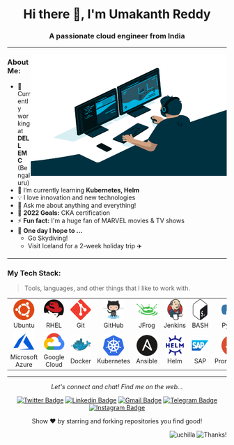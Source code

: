 <h1 align="center">Hi there 👋, I'm Umakanth Reddy</h1>
<h3 align="center">A passionate cloud engineer from India</h3>

---

<img align="right" alt="GIF" src="https://github.com/uchilla/uchilla/blob/main/code.gif?raw=true" width="450" height="280" />

<h3 align="left">About Me:</h3>

- 🔭 Currently working at **DELL EMC** (Bengaluru)
- 🌱 I’m currently learning **Kubernetes, Helm**
- 💡 I love innovation and new technologies
- 💬 Ask me about anything and everything!
- 🥅 **2022 Goals:** CKA certification
- ⚡ **Fun fact:** I'm a huge fan of MARVEL movies & TV shows
- 🤞 **One day I hope to ...**
    - Go Skydiving!
    - Visit Iceland for a 2-week holiday trip ✈️

---

<h3 align="left" id="uchilla-tech">My Tech Stack:</h3>

> Tools, languages, and other things that I like to work with.
<table>
  <tr>
    <td align="center"  width="96">
      <a href="#uchilla-tech">
        <img src="./images/ubuntu.svg" width="48" height="48" alt="Ubuntu" />
      </a>
      <br>Ubuntu
    </td>
    <td align="center"  width="96">
      <a href="#uchilla-tech">
        <img src="./images/redhat.svg" width="48" height="48" alt="RHEL" />
      </a>
      <br>RHEL
    </td>
    <td align="center" width="96">
      <a href="#uchilla-tech">
        <img src="./images/git.svg" width="48" height="48" alt="Git" />
      </a>
      <br>Git
    </td>
    <td align="center" width="96">
      <a href="#uchilla-tech">
        <img src="./images/github.svg" width="48" height="48" alt="GitHub" />
      </a>
      <br>GitHub
    </td>
    <td align="center" width="96">
      <a href="#uchilla-tech">
        <img src="./images/jfrog.svg" width="48" height="48" alt="JFrog" />
      </a>
      <br>JFrog
    </td>
    <td align="center" width="96">
      <a href="#uchilla-tech">
        <img src="./images/jenkins.svg" width="48" height="48" alt="Jenkins" />
      </a>
      <br>Jenkins
    </td>
    <td align="center" width="96">
      <a href="#uchilla-tech">
        <img src="./images/bash.svg" width="48" height="48" alt="Bash" />
      </a>
      <br>BASH
    </td>
    <td align="center" width="96">
      <a href="#uchilla-tech">
        <img src="./images/python.svg" width="48" height="48" alt="Python" />
      </a>
      <br>Python
    </td>
  <tr>
    <td align="center" width="96"> 
      <a href="#uchilla-tech" >
        <img src="./images/azure.svg" width="48" height="48" alt="Microsoft Azure" />
      </a>
      <br>Microsoft Azure
    </td>
    <td align="center" width="96"> 
      <a href="#uchilla-tech" >
        <img src="./images/google_cloud.svg" width="48" height="48" alt="Google Cloud" />
      </a>
      <br>Google Cloud
    </td>
    <td align="center" width="96"> 
      <a href="#uchilla-tech" >
        <img src="./images/docker.svg" width="48" height="48" alt="Docker" />
      </a>
      <br>Docker
    </td>
    <td align="center" width="96">
      <a href="#uchilla-tech" >
        <img src="./images/kubernetes.svg" width="48" height="48" alt="Kubernetes" />
      </a>
      <br>Kubernetes
    </td>
    <td align="center" width="96">
      <a href="#uchilla-tech">
        <img src="./images/ansible.svg" width="48" height="48" alt="Ansible" />
      </a>
      <br>Ansible
    </td>
    <td align="center"  width="96">
      <a href="#uchilla-tech">
        <img src="./images/helm.svg" width="48" height="48" alt="Helm" />
      </a>
      <br>Helm
    </td>
    <td align="center" width="96">
      <a href="#uchilla-tech" >
        <img src="./images/sap.svg" width="48" height="48" alt="SAP" />
      </a>
      <br>SAP
    </td>
    <td align="center" width="96">
      <a href="#uchilla-tech" >
        <img src="./images/prometheus.svg" width="48" height="48" alt="Prometheus" />
      </a>
      <br>Prometheus
    </td>
  </tr>
</table>
 
 ---
 
<p align="center">
  <i>Let's connect and chat! Find me on the web...</i>
    
<div align ="center">

[![Twitter Badge](https://img.shields.io/badge/-@umakanth-00acee?style=flat&logo=Twitter&logoColor=white)](https://twitter.com/intent/follow?screen_name=umakanth "Follow on Twitter")
[![Linkedin Badge](https://img.shields.io/badge/-umakanth.reddy-0072b1?style=flat&logo=Linkedin&logoColor=white)](https://www.linkedin.com/in/umakanth-reddy-chilla/ "Connect on LinkedIn")
[![Gmail Badge](https://img.shields.io/badge/-umakanth.chilla@gmail.com-c14438?style=flat&logo=Gmail&logoColor=white)](mailto:umakanth.chilla@gmail.com "Contact via Email")
[![Telegram Badge](https://img.shields.io/badge/-@umakanth_cloud-0088CC?style=flat&logo=Telegram&logoColor=white)](https://t.me/umakanth_cloud "Contact on Telegram")
[![Instagram Badge](https://img.shields.io/badge/-@umakanth-purple?style=flat&logo=instagram&logoColor=white)](https://instagram.com/umakanth "Follow on Instagram") 

</div>

  <p align="center">
    Show ❤️ by starring and forking repositories you find good!
  </p>
</p> 

<div align="right">
  
<img src="https://komarev.com/ghpvc/?username=uchilla&label=Profile%20views&color=0eb4a9&style=flat" alt="uchilla" /> ![Thanks!](https://img.shields.io/badge/Thanks%20for%20visiting-!-1EAEDB.svg)

</div>
